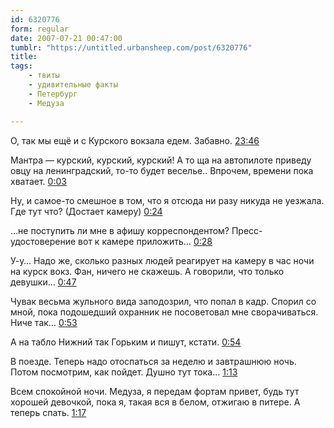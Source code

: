 ```yaml
---
id: 6320776
form: regular
date: 2007-07-21 00:47:00
tumblr: "https://untitled.urbansheep.com/post/6320776"
title:
tags:
    - твиты
    - удивительные факты
    - Петербург
    - Медуза

---
```


<p>О, так мы ещё и с Курского вокзала едем. Забавно. <a href="http://twitter.com/urbansheep/statuses/160022012">23:46</a></p>

<p>Мантра — курский, курский, курский! А то ща на автопилоте приведу овцу на ленинградский, то-то будет веселье.. Впрочем, времени пока хватает. <a href="http://twitter.com/urbansheep/statuses/160043512">0:03</a></p>

<p>Ну, и самое-то смешное в том, что я отсюда ни разу никуда не уезжала. Где тут что? (Достает камеру) <a href="http://twitter.com/urbansheep/statuses/160070392">0:24</a></p>

<p>&hellip;не поступить ли мне в афишу корреспондентом? Пресс-удостоверение вот к камере приложить&hellip; <a href="http://twitter.com/urbansheep/statuses/160144862">0:28</a></p>

<p>У-у&hellip; Надо же, сколько разных людей реагирует на камеру в час ночи на курск вокз. Фан, ничего не скажешь. А говорили, что только девушки&hellip; <a href="http://twitter.com/urbansheep/statuses/160096192">0:47</a></p>

<p>Чувак весьма жульного вида заподозрил, что попал в кадр. Спорил со мной, пока подошедший охранник не посоветовал мне сворачиваться. Ниче так&hellip; <a href="http://twitter.com/urbansheep/statuses/160103152">0:53</a></p>

<p>А на табло Нижний так Горьким и пишут, кстати. <a href="http://twitter.com/urbansheep/statuses/160104152">0:54</a></p>

<p>В поезде. Теперь надо отоспаться за неделю и завтрашнюю ночь. Потом посмотрим, как пойдет. Душно тут тока&hellip; <a href="http://twitter.com/urbansheep/statuses/160129072">1:13</a></p>

<p>Всем спокойной ночи. Медуза, я передам фортам привет, будь тут хорошей девочкой, пока я, такая вся в белом, отжигаю в питере. А теперь спать. <a href="http://twitter.com/urbansheep/statuses/160133842">1:17</a></p>

